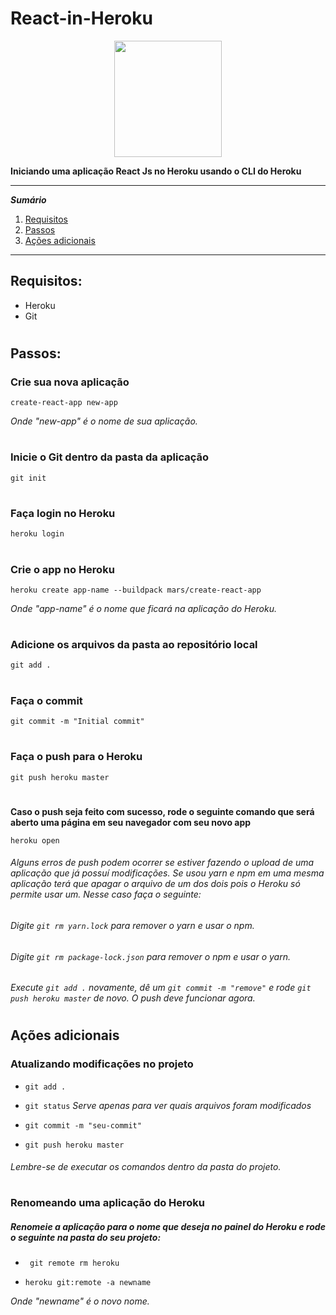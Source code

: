 # React-in-Heroku

<p align="center">
  <img width="172" height="186" src="https://user-images.githubusercontent.com/56132780/74364981-f3029300-4dab-11ea-84e9-a4aadc597782.png">
</p>

**Iniciando uma aplicação React Js no Heroku usando o CLI do Heroku**

*******
 ***Sumário*** 
 1. [Requisitos](#requirements)
 2. [Passos](#steps)
 3. [Ações adicionais](#actions)
*******
<div id='requirements' />

## Requisitos:
- Heroku
- Git
#

<div id='steps' />

## Passos:

### Crie sua nova aplicação
`create-react-app new-app`

*Onde "new-app" é o nome de sua aplicação.*
#

### Inicie o Git dentro da pasta da aplicação
`git init`
#

### Faça login no Heroku
`heroku login`
#

### Crie o app no Heroku
`heroku create app-name --buildpack mars/create-react-app`

*Onde "app-name" é o nome que ficará na aplicação do Heroku.*
#

### Adicione os arquivos da pasta ao repositório local
`git add .`
#

### Faça o commit
`git commit -m "Initial commit"`
#

### Faça o push para o Heroku
`git push heroku master`
#

**Caso o push seja feito com sucesso, rode o seguinte comando que será aberto uma página em seu navegador com seu novo app**

`heroku open`

###### Alguns erros de push podem ocorrer se estiver fazendo o upload de uma aplicação que já possuí modificações. Se usou yarn e npm em uma mesma aplicação terá que apagar o arquivo de um dos dois pois o Heroku só permite usar um. Nesse caso faça o seguinte:

###### *Digite* `git rm yarn.lock` *para remover o yarn e usar o npm.*

###### *Digite* `git rm package-lock.json` *para remover o npm e usar o yarn.*

###### Execute `git add .` novamente, dê um `git commit -m "remove"` e rode `git push heroku master` de novo. O push deve funcionar agora.
#

<div id='actions' />

## Ações adicionais

### Atualizando modificações no projeto

- `git add .`

- `git status` *Serve apenas para ver quais arquivos foram modificados*

- `git commit -m "seu-commit"`

- `git push heroku master`
###### Lembre-se de executar os comandos dentro da pasta do projeto.
#

### Renomeando uma aplicação do Heroku

##### Renomeie a aplicação para o nome que deseja no painel do Heroku e rode o seguinte na pasta do seu projeto:

- ` git remote rm heroku`

- `heroku git:remote -a newname`

*Onde "newname" é o novo nome.*

